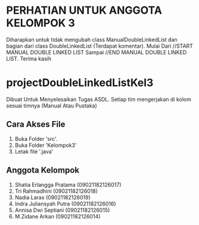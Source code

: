 # PERHATIAN UNTUK ANGGOTA KELOMPOK 3
  Diharapkan untuk tidak mengubah class ManualDoubleLinkedList dan bagian dari class DoubleLinkedList (Terdapat komentar). 
  Mulai Dari //START MANUAL DOUBLE LINKED LIST Sampai //END MANUAL DOUBLE LINKED LIST.
  Terima kasih

# projectDoubleLinkedListKel3
  Dibuat Untuk Menyelesaikan Tugas ASDL. Setiap tim mengerjakan di kolom sesuai timnya (Manual Atau Pustaka)

## Cara Akses File
   1. Buka Folder 'src'.
   2. Buka Folder 'Kelompok3'
   3. Letak file '.java'

## Anggota Kelompok 
1. Shatia Erlangga Pratama (09021182126017)
2. Tri Rahmadhini (09021182126018)
3. Nadia Laras (09021182126019)
4. Indra Juliansyah Putra (09021182126016)
5. Annisa Dwi Septiani (09021182126015)
6. M.Zidane Arkan (09021182126014)
